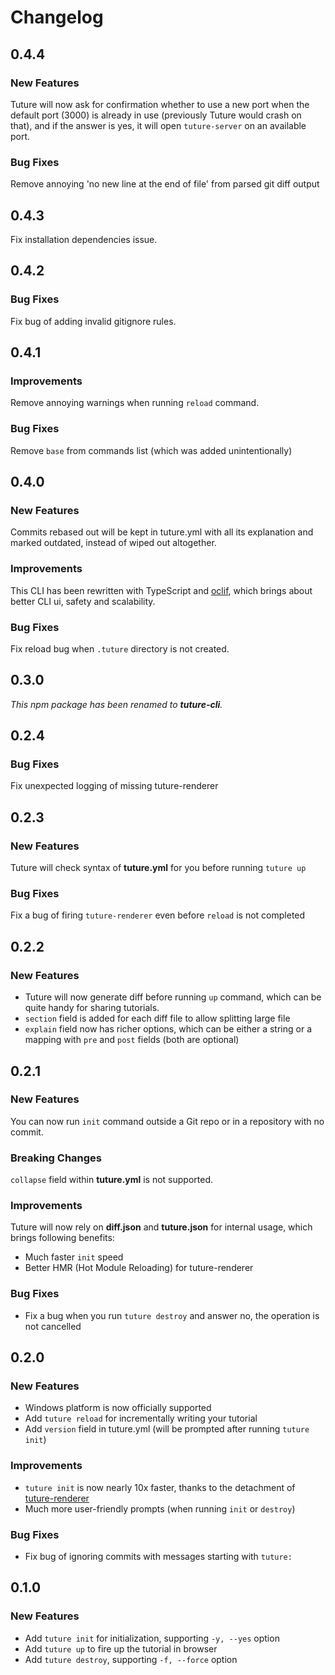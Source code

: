 # Changelog

## 0.4.4

### New Features

Tuture will now ask for confirmation whether to use a new port when the default port (3000) is already in use (previously Tuture would crash on that), and if the answer is yes, it will open `tuture-server` on an available port.

### Bug Fixes

Remove annoying 'no new line at the end of file' from parsed git diff output

## 0.4.3

Fix installation dependencies issue.

## 0.4.2

### Bug Fixes

Fix bug of adding invalid gitignore rules.

## 0.4.1

### Improvements

Remove annoying warnings when running `reload` command.

### Bug Fixes

Remove `base` from commands list (which was added unintentionally)

## 0.4.0

### New Features

Commits rebased out will be kept in tuture.yml with all its explanation and marked outdated, instead of wiped out altogether.

### Improvements

This CLI has been rewritten with TypeScript and [oclif](https://oclif.io), which brings about better CLI ui, safety and scalability.

### Bug Fixes

Fix reload bug when `.tuture` directory is not created.

## 0.3.0

_This npm package has been renamed to **tuture-cli**._

## 0.2.4

### Bug Fixes

Fix unexpected logging of missing tuture-renderer

## 0.2.3

### New Features

Tuture will check syntax of **tuture.yml** for you before running `tuture up`

### Bug Fixes

Fix a bug of firing `tuture-renderer` even before `reload` is not completed

## 0.2.2

### New Features

- Tuture will now generate diff before running `up` command, which can be quite handy for sharing tutorials.
- `section` field is added for each diff file to allow splitting large file
- `explain` field now has richer options, which can be either a string or a mapping with `pre` and `post` fields (both are optional)

## 0.2.1

### New Features

You can now run `init` command outside a Git repo or in a repository with no commit.

### Breaking Changes

`collapse` field within **tuture.yml** is not supported.

### Improvements

Tuture will now rely on **diff.json** and **tuture.json** for internal usage, which brings following benefits:

- Much faster `init` speed
- Better HMR (Hot Module Reloading) for tuture-renderer

### Bug Fixes

- Fix a bug when you run `tuture destroy` and answer no, the operation is not cancelled

## 0.2.0

### New Features

- Windows platform is now officially supported
- Add `tuture reload` for incrementally writing your tutorial
- Add `version` field in tuture.yml (will be prompted after running `tuture init`)

### Improvements

- `tuture init` is now nearly 10x faster, thanks to the detachment of [tuture-renderer](https://github.com/tutureproject/renderer)
- Much more user-friendly prompts (when running `init` or `destroy`)

### Bug Fixes

- Fix bug of ignoring commits with messages starting with `tuture: `

## 0.1.0

### New Features

- Add `tuture init` for initialization, supporting `-y, --yes` option
- Add `tuture up` to fire up the tutorial in browser
- Add `tuture destroy`, supporting `-f, --force` option
